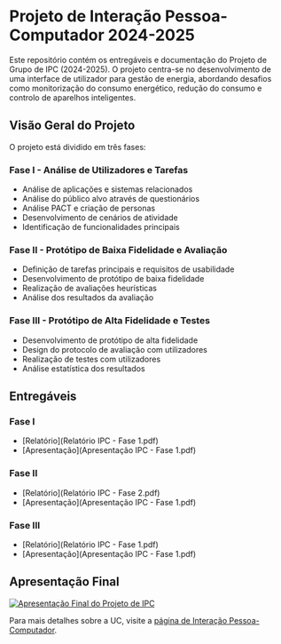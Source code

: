 # Projeto de Interação Pessoa-Computador 2024-2025

Este repositório contém os entregáveis e documentação do Projeto de Grupo de IPC (2024-2025). O projeto centra-se no desenvolvimento de uma interface de utilizador para gestão de energia, abordando desafios como monitorização do consumo energético, redução do consumo e controlo de aparelhos inteligentes.

## Visão Geral do Projeto

O projeto está dividido em três fases:

### Fase I - Análise de Utilizadores e Tarefas
- Análise de aplicações e sistemas relacionados
- Análise do público alvo através de questionários
- Análise PACT e criação de personas
- Desenvolvimento de cenários de atividade
- Identificação de funcionalidades principais

### Fase II - Protótipo de Baixa Fidelidade e Avaliação
- Definição de tarefas principais e requisitos de usabilidade
- Desenvolvimento de protótipo de baixa fidelidade
- Realização de avaliações heurísticas
- Análise dos resultados da avaliação

### Fase III - Protótipo de Alta Fidelidade e Testes
- Desenvolvimento de protótipo de alta fidelidade
- Design do protocolo de avaliação com utilizadores
- Realização de testes com utilizadores
- Análise estatística dos resultados

## Entregáveis

### Fase I
- [Relatório](Relatório IPC - Fase 1.pdf)
- [Apresentação](Apresentação IPC - Fase 1.pdf)

### Fase II
- [Relatório](Relatório IPC - Fase 2.pdf)
- [Apresentação](Apresentação IPC - Fase 1.pdf)

### Fase III
- [Relatório](Relatório IPC - Fase 1.pdf)
- [Apresentação](Apresentação IPC - Fase 1.pdf)

## Apresentação Final

[![Apresentação Final do Projeto de IPC](https://img.youtube.com/vi/z7iqppdmJtU/0.jpg)](https://youtu.be/z7iqppdmJtU)

Para mais detalhes sobre a UC, visite a [página de Interação Pessoa-Computador](https://sigarra.up.pt/feup/pt/UCURR_GERAL.FICHA_UC_VIEW?pv_ocorrencia_id=541887).
